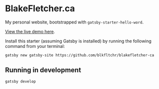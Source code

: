 # BlakeFletcher.ca

My personal website, bootstrapped with `gatsby-starter-hello-word`.

[View the live demo here](https://blakefletcher-ca.netlify.com/).

Install this starter (assuming Gatsby is installed) by running the following command from your terminal:
```
gatsby new gatsby-site https://github.com/blkfltchr/blakefletcher-ca
```

## Running in development
`gatsby develop`
